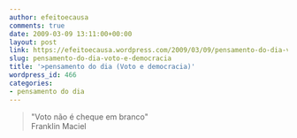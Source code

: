 ```yaml
---
author: efeitoecausa
comments: true
date: 2009-03-09 13:11:00+00:00
layout: post
link: https://efeitoecausa.wordpress.com/2009/03/09/pensamento-do-dia-voto-e-democracia/
slug: pensamento-do-dia-voto-e-democracia
title: '>pensamento do dia (Voto e democracia)'
wordpress_id: 466
categories:
- pensamento do dia
---
```


>"Voto não é cheque em branco"  
Franklin Maciel

